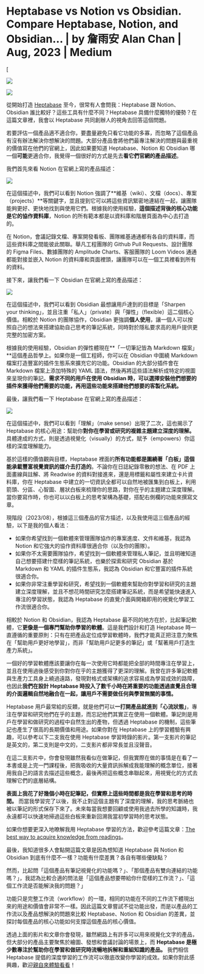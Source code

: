 # Heptabase vs Notion vs Obsidian. Compare Heptabase, Notion, and Obsidian… | by 詹雨安 Alan Chan | Aug, 2023 | Medium
[

![](https://miro.medium.com/v2/resize:fill:88:88/2*h2YBNypdOXs8PlpLs6VJ5Q.png)



![](https://miro.medium.com/v2/resize:fit:1400/1*f39mKBBzsx-QA01S1uP_sw.jpeg)

從開始打造 [Heptabase](https://heptabase.com/) 至今，很常有人會問我：Heptabase 跟 Notion、Obsidian 誰比較好？這些工具有什麼不同？Heptabase 具備什麼獨特的優勢？在這篇文章裡，我會以 Heptabase 共同創辦人的視角去回答這個問題。

若要評估一個產品適不適合你，要盡量避免只看它功能的多寡，而忽略了這個產品有沒有辦法解決你想解決的問題。大部分產品會將他們最專注解決的問題與最重視的價值寫在他們的官網上，因此如果要知道 Heptabase、Notion 和 Obsidian 哪一個**可能**更適合你，我覺得一個很好的方式是先去**看它們官網的產品描述**。

我們首先來看 Notion 在官網上寫的產品描述：

![](https://miro.medium.com/v2/resize:fit:1400/1*ssJlgxJCVRPVntpQmM5MMA.png)

在這個描述中，我們可以看到 Notion 強調了**維基（wiki）、文檔（docs）、專案（projects）**等關鍵字，並且提到它可以將這些資訊緊密地連結在一起，讓團隊能夠更好、更快地找到與使用它們。根據我的使用經驗，**這個描述背後的核心功能是它的協作資料庫**，Notion 的所有範本都是以資料庫和階層頁面為中心去打造的。

在 Notion，會議記錄文檔、專案開發看板、團隊維基通通都有各自的資料庫，而這些資料庫之間能彼此關聯。舉凡工程團隊的 Github Pull Requests、設計團隊的 Figma Files、數據團隊的 Amplitude Charts、客服團隊的 Loom Videos 通通都能對接並嵌入 Notion 的資料庫和頁面裡頭，讓團隊可以在一個工具裡看到所有的資料。

接下來，讓我們看一下 Obsidian 在官網上寫的產品描述：

![](https://miro.medium.com/v2/resize:fit:1400/1*V3XTlxwh6Kn6LUVwdC2vcw.png)

在這個描述中，我們可以看到 Obsidian 最想讓用戶達到的目標是「Sharpen your thinking」，並且注重「私人」（private）與「彈性」（flexible）這二個核心價值。相較於 Notion 的團隊協作，Obsidian 更強調**個人使用**，讓一個人可以按照自己的想法來搭建協助自己思考的筆記系統，同時對於隱私要求高的用戶提供更完整的加密方案。

根據我的使用經驗，Obsidian 的彈性體現在**「一切筆記皆為 Markdown 檔案」**這個產品哲學上。如果你是一個工程師，你可以在 Obsidian 中圍繞 Markdown 檔案打造豐富的插件生態系來擴充它的功能。Obsidian 的大部分插件會在 Markdown 檔案上添加特殊的 YAML 語法，然後再將這些語法解析成特定的視圖來呈現你的筆記。**需求不同的用戶在使用 Obsidian 時，可以選擇安裝他們想要的插件來獲得他們需要的功能，再用這些功能來搭建他們想要的客製化系統。** 

最後，讓我們看一下 Heptabase 在官網上寫的產品描述：

![](https://miro.medium.com/v2/resize:fit:1400/1*95W0USTcpMY6D-eNnIAiEw.png)

在這個描述中，我們可以看到「理解」（make sense）出現了二次，這也揭示了 Heptabase 的核心用途：幫助你**對你在學習或研究的複雜主題建立深度的理解。** 具體達成的方式，則是透過視覺化（visually）的方式，賦予（empowers）你這樣的深度理解能力。

基於這樣的價值觀與目標，Heptabase 裡面的**所有功能都是圍繞著「白板」這個能承載豐富視覺資訊的媒介去打造的**。不論你在日誌紀錄零散的想法、在 PDF 上面畫線與註解、將 Readwise 的資料對接進來，還是用標籤和屬性來建立卡片資料庫，你在 Heptabase 中建立的一切資訊全都可以自然地被匯集到白板上，利用箭頭、分區、心智圖、層狀白板來梳理你的思路，對你在乎的主題建立深度理解。當你要寫作時，你也可以以白板上的思考架構為基礎，搭配右側欄的功能來撰寫文章。

現階段（2023/08），根據這三個產品的官方描述，以及我使用這三個產品的經驗，以下是我的個人看法：

*   如果你希望找到一個軟體來管理團隊協作的專案進度、文件和維基，我認為 Notion 和它強大的協作資料庫很適合你（以及你的團隊）。
*   如果你不太需要團隊協作，希望找到一個軟體來管理私人筆記，並且明確知道自己想要搭建什麼樣的筆記系統，也樂於探索和研究 Obsidian 基於 Markdown 和 YAML 的插件生態系，我認為 Obsidian 和它豐富的插件系統很適合你。
*   如果你非常注重學習和研究，希望找到一個軟體來幫助你對學習和研究的主題建立深度理解，並且不想花時間研究怎麼搭建筆記系統，而是希望能快速進入專注的學習狀態，我認為 Heptabase 的直覺介面與開箱即用的視覺化學習工作流很適合你。

相較於 Notion 和 Obsidian，我認為 Heptabase 最不同的地方在於，比起筆記軟體，它**更像是一個專門幫助你學習的軟體**。這是我們設計和打造 Heptabase 時一直遵循的重要原則：只有在把產品定位成學習軟體時，我們才能真正把注意力聚焦在「幫助用戶更好地學習」，而非「幫助用戶記更多的筆記」或「幫著用戶打造生產力系統」。

一個好的學習軟體應該要讓你在每一次使用它時都能把全部的時間專注在學習上，並且在使用過後感受到你對你在乎的主題獲得了更深的理解。我曾在許多筆記軟體與生產力工具身上繞過遠路，發現對格式或架構的追求容易成為學習成效的路障，也因此**我們在設計 Heptabase 時投入了數千小時在將重要的功能透過直覺且合理的介面邏輯自然地融合在一起，讓用戶不需要做任何與學習無關的事情。** 

Heptabase 用戶最常給的反饋，就是他們可以**一打開產品就進到「心流狀態」**，專注在學習和研究他們在乎的主題，而忘記他們其實正在使用一個軟體。筆記則是用戶在學習和做研究的過程中自然生出的產物，但透過 Heptabase 的機制，這些筆記也產生了很高的長期價值和用途。如果你對在 Heptabase 上的學習體驗有興趣，可以參考以下二支我在使用 Heptabase 學習時錄的影片。第一支影片的筆記是英文的，第二支則是中文的，二支影片都非常長並且沒聲音。

在這二支影片中，你會發現雖然我看似在做筆記，但我實際在做的事情是在看了一本書或是上完一門課程後，把我吸收的大量資訊拆解成我能理解的概念單位，接著用我自己的語言去描述這些概念，最後再把這些概念串聯起來，用視覺化的方式去理解它們的底層結構。

**表面上我花了好幾個小時在記筆記，但實際上這些時間都是我在學習和思考的時間。** 而當我學習完了以後，我不止對這個主題有了深度的理解，我的思考脈絡也被以筆記的形式保存下來了。未來每當我想要回顧或使用我過去所學的知識時，我永遠都可以快速地掃過這些白板來重新回溯我當初學習時的思考狀態。

如果你想要更深入地暸解我用 Heptabase 學習的方法，歡迎參考這篇文章：[The best way to acquire knowledge from readings](https://medium.com/heptabase/the-best-way-to-acquire-knowledge-from-readings-abf9357814d1)。

最後，我知道很多人會點開這篇文章是因為想知道 Heptabase 與 Notion 和 Obsidian 到底有什麼不一樣？功能有什麼差異？各自有哪些優缺點？

然而，比起問「這個產品有筆記視覺化的功能嗎？」、「那個產品有雙向連結的功能嗎？」，我認為比較合適的問法是「這個產品想要帶給你什麼樣的工作流？」、「這個工作流是否能解決我的問題？」

功能只是完整工作流（workflow）的一環，相同的功能在不同的工作流下體現出來的用途和價值會非常不一樣。因此這篇文章嘗試不從功能出發，而是以產品的工作流以及產品想解決的問題來比較 Heptabase、Notion 和 Obsidian 的差異，並探討每個產品的核心功能如何支撐這個產品的核心價值。

透過上面的影片和文章你會發現，雖然網路上有許多可以用來視覺化文字的產品，但大部分的產品主要聚焦於繪圖、發想和會議討論的場景上，而 **Heptabase 是極少數專注於幫助你在學習和做研究時流暢地拆解和重組知識的產品。** 我們相信 Heptabase 提倡的深度學習的工作流可以徹底改變你學習的成效。如果你對此感興趣，歡迎[親自來體驗看看](https://heptabase.com/)！